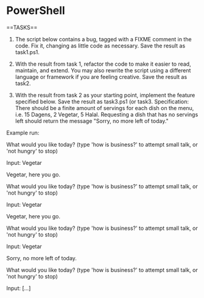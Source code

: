 # PowerShell
==TASKS==
1. The script below contains a bug, tagged with a FIXME comment in
the code. Fix it, changing as little code as necessary. Save the
result as task1.ps1.

2. With the result from task 1, refactor the code to make it easier to read,
maintain, and extend. You may also rewrite the script using a different
language or framework if you are feeling creative. Save the result
as task2.<whatever>

3. With the result from task 2 as your starting point, implement the
feature specified below. Save the result as task3.ps1 (or
task3.
Specification: There should be a finite amount of servings for each
 dish on the menu, i.e. 15 Dagens, 2 Vegetar, 5 Halal. Requesting a
 dish that has no servings left should return the message "Sorry, no
 more left of <dish name> today."

Example run:

What would you like today? (type 'how is business?' to attempt small talk, or 'not hungry' to stop)

Input: Vegetar

Vegetar, here you go.

What would you like today? (type 'how is business?' to attempt small talk, or 'not hungry' to stop)

Input: Vegetar

Vegetar, here you go.

What would you like today? (type 'how is business?' to attempt small talk, or 'not hungry' to stop)

Input: Vegetar

Sorry, no more left of <Vegetar> today.

What would you like today? (type 'how is business?' to attempt small talk, or 'not hungry' to stop)

Input: [...]
